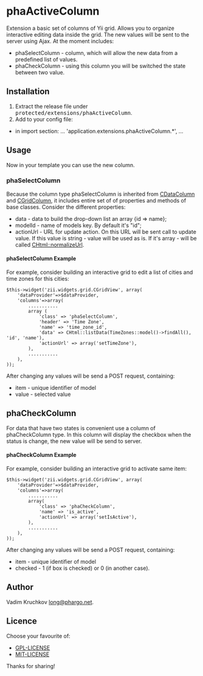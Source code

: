 ﻿phaActiveColumn
======================================
Extension a basic set of columns of Yii grid. Allows you to organize interactive editing data inside the grid.
The new values ​​will be sent to the server using Ajax.
At the moment includes:

 * phaSelectColumn - column, which will allow the new data from a predefined list of values.
 * phaCheckColumn - using this column you will be switched the state between two value.

## Installation

1. Extract the release file under <tt>protected/extensions/phaActiveColumn</tt>.
2. Add to your config file:
 * in import section:
    ...
    'application.extensions.phaActiveColumn.*',
    ...

## Usage

Now in your template you can use the new column.

### phaSelectColumn 

Because the column type phaSelectColumn is inherited from [CDataColumn](http://www.yiiframework.com/doc/api/1.1/CDataColumn) and 
[CGridColumn](http://www.yiiframework.com/doc/api/1.1/CGridColumn), it includes entire set of of properties and methods of base classes.
Consider the different properties:
 * data - data to build the drop-down list an array {id => name};
 * modelId - name of models key. By default it's "id";
 * actionUrl - URL for update action. On this URL will be sent call to update value. If this value is string - 
   value will be used as is. If it's array - will be called [CHtml::normalizeUrl](http://www.yiiframework.com/doc/api/1.1/CHtml#normalizeUrl-detail).

#### phaSelectColumn Example

For example, consider building an interactive grid to edit a list of cities and time zones for this cities:

    $this->widget('zii.widgets.grid.CGridView', array(
        'dataProvider'=>$dataProvider,
        'columns'=>array(
            ...........
            array (
                'class' => 'phaSelectColumn',
                'header' => 'Time Zone',
                'name' => 'time_zone_id',
                'data' => CHtml::listData(TimeZones::model()->findAll(), 'id', 'name'),
                'actionUrl' => array('setTimeZone'),
            ),
            ...........
        ),
    ));

After changing any values ​​will be send a POST request, containing:


 * item - unique identifier of model
 * value - selected value


## phaCheckColumn

For data that have two states is convenient use a column of phaCheckColumn type. 
In this column will display the checkbox when the status is change,  the new value will be send to server.

#### phaCheckColumn Example

For example, consider building an interactive grid to activate same item:

    $this->widget('zii.widgets.grid.CGridView', array(
        'dataProvider'=>$dataProvider,
        'columns'=>array(
            ...........
            array(
                'class' => 'phaCheckColumn',
                'name' => 'is_active',
                'actionUrl' => array('setIsActive'),
            ),
            ...........
        ),
    ));

After changing any values ​​will be send a POST request, containing:


 * item - unique identifier of model
 * checked - 1 (if box is checked) or 0 (in another case).

## Author

Vadim Kruchkov <long@phargo.net>.

## Licence

Choose your favourite of:

 * [GPL-LICENSE](https://github.com/phargo/phaOpenGraph/blob/master/GPL-LICENSE)
 * [MIT-LICENSE](https://github.com/phargo/phaOpenGraph/blob/master/MIT-LICENSE)

Thanks for sharing!